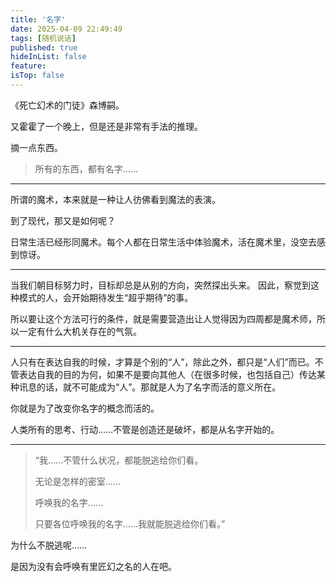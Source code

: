 ```yaml
---
title: '名字'
date: 2025-04-09 22:49:49
tags: [随机说话]
published: true
hideInList: false
feature: 
isTop: false
---
```

《死亡幻术的门徒》森博嗣。

又霍霍了一个晚上，但是还是非常有手法的推理。

摘一点东西。

>  所有的东西，都有名字……


---

所谓的魔术，本来就是一种让人彷佛看到魔法的表演。

到了现代，那又是如何呢？

日常生活已经形同魔术。每个人都在日常生活中体验魔术，活在魔术里，没空去感到惊讶。

---

当我们朝目标努力时，目标却总是从别的方向，突然探出头来。 因此，察觉到这种模式的人，会开始期待发生“超乎期待”的事。

所以要让这个方法可行的条件，就是需要营造出让人觉得因为四周都是魔术师，所以一定有什么大机关存在的气氛。

---

人只有在表达自我的时候，才算是个别的“人”，除此之外，都只是“人们”而已。不管表达自我的目的为何，如果不是要向其他人（在很多时候，也包括自己）传达某种讯息的话，就不可能成为“人”。那就是人为了名字而活的意义所在。

你就是为了改变你名字的概念而活的。

人类所有的思考、行动……不管是创造还是破坏，都是从名字开始的。

---

> “我……不管什么状况，都能脱逃给你们看。
>
> 无论是怎样的密室……
>
> 呼唤我的名字……
>
> 只要各位呼唤我的名字……我就能脱逃给你们看。”

为什么不脱逃呢……

是因为没有会呼唤有里匠幻之名的人在吧。